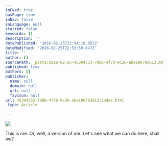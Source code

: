 ```yaml
---
inFeed: true
hasPage: true
inNav: false
inLanguage: null
starred: false
keywords: []
description: ''
datePublished: '2016-02-25T22:54:18.052Z'
dateModified: '2016-02-25T22:53:59.847Z'
title: ''
author: []
sourcePath: _posts/2016-02-25-45394333-7d86-4f7b-9c26-abe196793613.md
published: true
authors: []
publisher:
  name: null
  domain: null
  url: null
  favicon: null
url: 45394333-7d86-4f7b-9c26-abe196793613/index.html
_type: Article

---
```

![](https://the-grid-user-content.s3-us-west-2.amazonaws.com/6c9567b9-960e-4cab-a9cb-27f036f1a30a.png)

This is me. Or, well, a version of me. Let's see what we can do here, shall we?